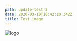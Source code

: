 ```yaml
---
path: update-test-5
date: 2020-03-10T18:42:10.342Z
title: Test image
---
```

![logo](/assets/necsi-logo.png "test")